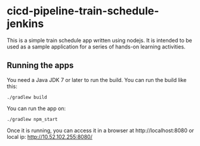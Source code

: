 # cicd-pipeline-train-schedule-jenkins

This is a simple train schedule app written using nodejs. It is intended to be used as a sample application for a series of hands-on learning activities.

## Running the apps

You need a Java JDK 7 or later to run the build. You can run the build like this:

    ./gradlew build

You can run the app on:

    ./gradlew npm_start

Once it is running, you can access it in a browser at http://localhost:8080 or local ip: http://10.52.102.255:8080/
